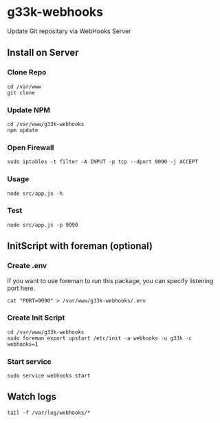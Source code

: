 g33k-webhooks
=============

Update Git repositary via WebHooks Server

## Install on Server

### Clone Repo
```
cd /var/www
git clone 
```

### Update NPM
```
cd /var/www/g33k-webhooks
npm update
```

### Open Firewall
```
sudo iptables -t filter -A INPUT -p tcp --dport 9090 -j ACCEPT
```

### Usage
```
node src/app.js -h
```

### Test
```
node src/app.js -p 9090
```

## InitScript with foreman (optional)

### Create .env

If you want to use foreman to run this package, you can specify listening port here.

```
cat "PORT=9090" > /var/www/g33k-webhooks/.env
```

### Create Init Script
```
cd /var/www/g33k-webhooks
sudo foreman export upstart /etc/init -a webhooks -u g33k -c webhooks=1
```

### Start service 
```
sudo service webhooks start
```

## Watch logs
```
tail -f /var/log/webhooks/*
```